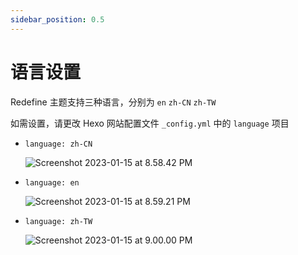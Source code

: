 ```yaml
---
sidebar_position: 0.5
---
```


# 语言设置

 Redefine 主题支持三种语言，分别为 `en` `zh-CN` `zh-TW`

如需设置，请更改 Hexo 网站配置文件 `_config.yml` 中的 `language` 项目

- `language: zh-CN`

  ![Screenshot 2023-01-15 at 8.58.42 PM](https://evan.beee.top/img/2023/01/15/1389449bbc81db402825d21d5a9c1967.png)

- `language: en`

  ![Screenshot 2023-01-15 at 8.59.21 PM](https://evan.beee.top/img/2023/01/15/e9b4d19bd6104a8c40b0737d94e913d8.png)

- `language: zh-TW`

  ![Screenshot 2023-01-15 at 9.00.00 PM](https://evan.beee.top/img/2023/01/15/77933a4bd8e669ccdea4e5ba16071c8e.png)

